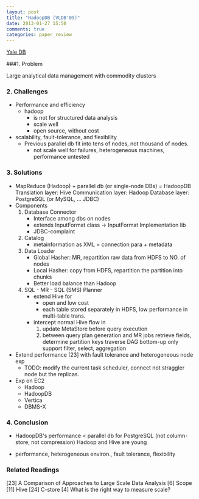 ```yaml
---
layout: post
title: "HadoopDB (VLDB'09)"
date: 2013-01-27 15:50
comments: true
categories: paper_review
---
```


[Yale DB](http://db.cs.yale.edu/hadoopdb/hadoopdb.html)

###1. Problem

Large analytical data management with commodity clusters

### 2. Challenges

- Performance and efficiency
	- hadoop 
		- is not for structured data analysis
    	- scale well
    	- open source, without cost
- scalability, fault-tolerance, and flexibility
	- Previous parallel db fit into tens of nodes, not thousand of nodes.
		- not scale well for failures, heterogeneous machines, performance untested
		
### 3. Solutions

- MapReduce (Hadoop) + parallel db (or single-node DBs) = HadoopDB
	Translation layer: Hive 
	Communication layer: Hadoop
	Database layer: PostgreSQL (or MySQL, ... JDBC)
- Components
	1. Database Connector
		- Interface among dbs on nodes
		- extends InputFormat class -> InputFormat Implementation lib
		- JDBC-complaint
	2. Catalog
		- metainformation as XML = connection para + metadata
	3. Data Loader
		- Global Hasher: MR, repartition raw data from HDFS to NO. of nodes
		- Local Hasher: copy from HDFS, repartition the partition into chunks
		- Better load balance than Hadoop
    4. SQL - MR - SQL (SMS) Planner
		- extend Hive for
        	+ open and low cost
        	- each table stored separately in HDFS, low performance in multi-table trans. 
		- intercept normal Hive flow in
        	1. update MetaStore before query execution
        	2. between query plan generation and MR jobs
            	retrieve fields, determine partition keys
            	traverse DAG bottom-up
			only support filter, select, aggregation
- Extend performance [23] with fault tolerance and heterogeneous node exp
	- TODO: modify the current task scheduler, connect not straggler node but the replicas.
- Exp on EC2
	- Hadoop
    - HadoopDB
    - Vertica
    - DBMS-X

### 4. Conclusion

- HadoopDB's performance < parallel db for
	PostgreSQL (not column-store, not compression)
	Hadoop and Hive are young
+ performance, heterogeneous environ., fault tolerance, flexibility

### Related Readings

[23] A Comparison of Approaches to Large Scale Data Analysis
[6] Scope [11] Hive [24] C-store [4] What is the right way to measure scale?